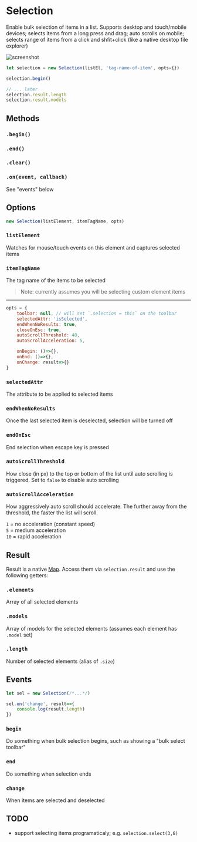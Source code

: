 Selection
============

Enable bulk selection of items in a list. Supports desktop and touch/mobile devices; 
selects items from a long press and drag; auto scrolls on mobile; selects range of items
from a click and shfit+click (like a native desktop file explorer)

![screenshot](./screenshot.gif)

```js
let selection = new Selection(listEl, 'tag-name-of-item', opts={})

selection.begin()

// ... later
selection.result.length
selection.result.models
```

## Methods

### `.begin()`
### `.end()`
### `.clear()`
### `.on(event, callback)`
See "events" below

## Options

```js
new Selection(listElement, itemTagName, opts)
```

### `listElement`
Watches for mouse/touch events on this element and captures selected items

### `itemTagName`
The tag name of the items to be selected

>Note: currently assumes you will be selecting custom element items

***

```js
opts = {
    toolbar: null, // will set `.selection = this` on the toolbar
    selectedAttr: 'isSelected',
    endWhenNoResults: true,
    closeOnEsc: true,
    autoScrollThreshold: 48,
    autoScrollAcceleration: 5,

    onBegin: ()=>{},
    onEnd: ()=>{},
    onChange: result=>{}
}
```

### `selectedAttr`
The attribute to be applied to selected items

### `endWhenNoResults`
Once the last selected item is deselected, selection will be turned off

### `endOnEsc`
End selection when escape key is pressed

### `autoScrollThreshold`
How close (in px) to the top or bottom of the list until auto scrolling is triggered.
Set to `false` to disable auto scrolling

### `autoScrollAcceleration`
How aggressively auto scroll should accelerate. The further away from the 
threshold, the faster the list will scroll. 

`1` = no acceleration (constant speed)  
`5` = medium acceleration  
`10` = rapid acceleration

## Result
Result is a native [Map](https://developer.mozilla.org/en-US/docs/Web/JavaScript/Reference/Global_Objects/Map). Access them via `selection.result` and use the following getters:

### `.elements`
Array of all selected elements

### `.models`
Array of models for the selected elements (assumes each element has `.model` set)

### `.length`
Number of selected elements (alias of `.size`)

## Events

```js
let sel = new Selection(/*...*/)

sel.on('change', result=>{
    console.log(result.length)
})
```

### `begin`
Do something when bulk selection begins, such as showing a "bulk select toolbar"

### `end`
Do something when selection ends

### `change`
When items are selected and deselected

## TODO
- support selecting items programaticaly; e.g. `selection.select(3,6)`